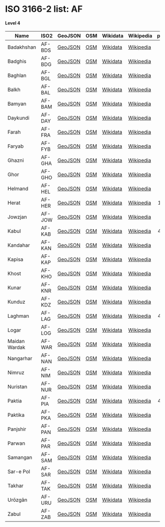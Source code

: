 # ISO 3166-2 list: AF


#### Level 4
Name | ISO2 | GeoJSON | OSM | Wikidata | Wikipedia | population 
--- | --- | --- | --- | --- | --- | --: 
Badakhshan | AF-BDS | [GeoJSON](../../export/geojson/q8/iso2/AF/AF-BDS.geojson) | [OSM](https://www.openstreetmap.org/relation/1674535) | [Wikidata](https://www.wikidata.org/wiki/Q165376) | [Wikipedia](http://en.wikipedia.org/wiki/en%3ABadakhshan%20Province) | 823,000
Badghis | AF-BDG | [GeoJSON](../../export/geojson/q8/iso2/AF/AF-BDG.geojson) | [OSM](https://www.openstreetmap.org/relation/1674811) | [Wikidata](https://www.wikidata.org/wiki/Q172052) | [Wikipedia](http://en.wikipedia.org/wiki/en%3ABadghis%20Province) | 500,000
Baghlan | AF-BGL | [GeoJSON](../../export/geojson/q8/iso2/AF/AF-BGL.geojson) | [OSM](https://www.openstreetmap.org/relation/1674785) | [Wikidata](https://www.wikidata.org/wiki/Q170309) | [Wikipedia](http://en.wikipedia.org/wiki/ps%3A%D8%A8%D8%BA%D9%84%D8%A7%D9%86%20%D9%88%D9%84%D8%A7%D9%8A%D8%AA) | 
Balkh | AF-BAL | [GeoJSON](../../export/geojson/q8/iso2/AF/AF-BAL.geojson) | [OSM](https://www.openstreetmap.org/relation/1674795) | [Wikidata](https://www.wikidata.org/wiki/Q121104) | [Wikipedia](http://en.wikipedia.org/wiki/en%3ABalkh%20Province) | 
Bamyan | AF-BAM | [GeoJSON](../../export/geojson/q8/iso2/AF/AF-BAM.geojson) | [OSM](https://www.openstreetmap.org/relation/1674849) | [Wikidata](https://www.wikidata.org/wiki/Q171382) | [Wikipedia](http://en.wikipedia.org/wiki/ps%3A%D8%A8%D8%A7%D9%85%D9%8A%D8%A7%D9%86%20%D9%88%D9%84%D8%A7%D9%8A%D8%AA) | 492,400
Daykundi | AF-DAY | [GeoJSON](../../export/geojson/q8/iso2/AF/AF-DAY.geojson) | [OSM](https://www.openstreetmap.org/relation/1674833) | [Wikidata](https://www.wikidata.org/wiki/Q181220) | [Wikipedia](http://en.wikipedia.org/wiki/ps%3A%D8%AF%D8%A7%D9%8A%DA%A9%D9%86%D8%AF%D9%8A%20%D9%88%D9%84%D8%A7%D9%8A%D8%AA) | 417,300
Farah | AF-FRA | [GeoJSON](../../export/geojson/q8/iso2/AF/AF-FRA.geojson) | [OSM](https://www.openstreetmap.org/relation/1674802) | [Wikidata](https://www.wikidata.org/wiki/Q180330) | [Wikipedia](http://en.wikipedia.org/wiki/en%3AFarah%20Province) | 
Faryab | AF-FYB | [GeoJSON](../../export/geojson/q8/iso2/AF/AF-FYB.geojson) | [OSM](https://www.openstreetmap.org/relation/1674814) | [Wikidata](https://www.wikidata.org/wiki/Q173830) | [Wikipedia](http://en.wikipedia.org/wiki/en%3AFaryab%20Province) | 
Ghazni | AF-GHA | [GeoJSON](../../export/geojson/q8/iso2/AF/AF-GHA.geojson) | [OSM](https://www.openstreetmap.org/relation/1675048) | [Wikidata](https://www.wikidata.org/wiki/Q180415) | [Wikipedia](http://en.wikipedia.org/wiki/en%3AGhazni%20Province) | 
Ghor | AF-GHO | [GeoJSON](../../export/geojson/q8/iso2/AF/AF-GHO.geojson) | [OSM](https://www.openstreetmap.org/relation/1674816) | [Wikidata](https://www.wikidata.org/wiki/Q186392) | [Wikipedia](http://en.wikipedia.org/wiki/fa%3A%D9%88%D9%84%D8%A7%DB%8C%D8%AA%20%D8%BA%D9%88%D8%B1) | 680,200
Helmand | AF-HEL | [GeoJSON](../../export/geojson/q8/iso2/AF/AF-HEL.geojson) | [OSM](https://www.openstreetmap.org/relation/1674573) | [Wikidata](https://www.wikidata.org/wiki/Q173821) | [Wikipedia](http://en.wikipedia.org/wiki/en%3AHelmand%20Province) | 859,600
Herat | AF-HER | [GeoJSON](../../export/geojson/q8/iso2/AF/AF-HER.geojson) | [OSM](https://www.openstreetmap.org/relation/1674803) | [Wikidata](https://www.wikidata.org/wiki/Q182844) | [Wikipedia](http://en.wikipedia.org/wiki/en%3AHerat%20Province) | 1,762,157
Jowzjan | AF-JOW | [GeoJSON](../../export/geojson/q8/iso2/AF/AF-JOW.geojson) | [OSM](https://www.openstreetmap.org/relation/1674800) | [Wikidata](https://www.wikidata.org/wiki/Q183036) | [Wikipedia](http://en.wikipedia.org/wiki/en%3AJowzjan%20Province) | 
Kabul | AF-KAB | [GeoJSON](../../export/geojson/q8/iso2/AF/AF-KAB.geojson) | [OSM](https://www.openstreetmap.org/relation/1674876) | [Wikidata](https://www.wikidata.org/wiki/Q188933) | [Wikipedia](http://en.wikipedia.org/wiki/ps%3A%DA%A9%D8%A7%D8%A8%D9%84%20%D9%88%D9%84%D8%A7%D9%8A%D8%AA) | 4,012,000
Kandahar | AF-KAN | [GeoJSON](../../export/geojson/q8/iso2/AF/AF-KAN.geojson) | [OSM](https://www.openstreetmap.org/relation/1674567) | [Wikidata](https://www.wikidata.org/wiki/Q173808) | [Wikipedia](http://en.wikipedia.org/wiki/ps%3A%DA%A9%D9%86%D8%AF%D9%87%D8%A7%D8%B1%20%D9%88%D9%84%D8%A7%D9%8A%D8%AA) | 
Kapisa | AF-KAP | [GeoJSON](../../export/geojson/q8/iso2/AF/AF-KAP.geojson) | [OSM](https://www.openstreetmap.org/relation/1674767) | [Wikidata](https://www.wikidata.org/wiki/Q173816) | [Wikipedia](http://en.wikipedia.org/wiki/en%3AKapisa%20Province) | 399,500
Khost | AF-KHO | [GeoJSON](../../export/geojson/q8/iso2/AF/AF-KHO.geojson) | [OSM](https://www.openstreetmap.org/relation/1674878) | [Wikidata](https://www.wikidata.org/wiki/Q185752) | [Wikipedia](http://en.wikipedia.org/wiki/en%3AKhost%20Province) | 
Kunar | AF-KNR | [GeoJSON](../../export/geojson/q8/iso2/AF/AF-KNR.geojson) | [OSM](https://www.openstreetmap.org/relation/1674607) | [Wikidata](https://www.wikidata.org/wiki/Q188147) | [Wikipedia](http://en.wikipedia.org/wiki/en%3AKunar%20Province) | 578,500
Kunduz | AF-KDZ | [GeoJSON](../../export/geojson/q8/iso2/AF/AF-KDZ.geojson) | [OSM](https://www.openstreetmap.org/relation/1674564) | [Wikidata](https://www.wikidata.org/wiki/Q186418) | [Wikipedia](http://en.wikipedia.org/wiki/en%3AKunduz%20Province) | 820,000
Laghman | AF-LAG | [GeoJSON](../../export/geojson/q8/iso2/AF/AF-LAG.geojson) | [OSM](https://www.openstreetmap.org/relation/1674766) | [Wikidata](https://www.wikidata.org/wiki/Q185442) | [Wikipedia](http://en.wikipedia.org/wiki/ps%3A%D9%84%D8%BA%D9%85%D8%A7%D9%86%20%D9%88%D9%84%D8%A7%D9%8A%D8%AA) | 4,035,000
Logar | AF-LOG | [GeoJSON](../../export/geojson/q8/iso2/AF/AF-LOG.geojson) | [OSM](https://www.openstreetmap.org/relation/1674874) | [Wikidata](https://www.wikidata.org/wiki/Q6667298) | [Wikipedia](http://en.wikipedia.org/wiki/ps%3A%D9%84%D9%88%DA%AF%D8%B1%20%D9%88%D9%84%D8%A7%D9%8A%D8%AA) | 
Maidan Wardak | AF-WAR | [GeoJSON](../../export/geojson/q8/iso2/AF/AF-WAR.geojson) | [OSM](https://www.openstreetmap.org/relation/1759757) | [Wikidata](https://www.wikidata.org/wiki/Q183056) | [Wikipedia](http://en.wikipedia.org/wiki/en%3AMaidan%20Wardak%20Province) | 540,100
Nangarhar | AF-NAN | [GeoJSON](../../export/geojson/q8/iso2/AF/AF-NAN.geojson) | [OSM](https://www.openstreetmap.org/relation/1674770) | [Wikidata](https://www.wikidata.org/wiki/Q178471) | [Wikipedia](http://en.wikipedia.org/wiki/ps%3A%D9%86%D9%86%DA%AF%D8%B1%D9%87%D8%A7%D8%B1%20%D9%88%D9%84%D8%A7%D9%8A%D8%AA) | 
Nimruz | AF-NIM | [GeoJSON](../../export/geojson/q8/iso2/AF/AF-NIM.geojson) | [OSM](https://www.openstreetmap.org/relation/1674664) | [Wikidata](https://www.wikidata.org/wiki/Q183021) | [Wikipedia](http://en.wikipedia.org/wiki/en%3ANimruz%20Province) | 149,000
Nuristan | AF-NUR | [GeoJSON](../../export/geojson/q8/iso2/AF/AF-NUR.geojson) | [OSM](https://www.openstreetmap.org/relation/1674544) | [Wikidata](https://www.wikidata.org/wiki/Q167485) | [Wikipedia](http://en.wikipedia.org/wiki/en%3ANuristan%20Province) | 
Paktia | AF-PIA | [GeoJSON](../../export/geojson/q8/iso2/AF/AF-PIA.geojson) | [OSM](https://www.openstreetmap.org/relation/1674882) | [Wikidata](https://www.wikidata.org/wiki/Q182493) | [Wikipedia](http://en.wikipedia.org/wiki/en%3APaktia%20Province) | 4,992,000
Paktika | AF-PKA | [GeoJSON](../../export/geojson/q8/iso2/AF/AF-PKA.geojson) | [OSM](https://www.openstreetmap.org/relation/1675047) | [Wikidata](https://www.wikidata.org/wiki/Q185575) | [Wikipedia](http://en.wikipedia.org/wiki/en%3APaktika%20Province) | 393,800
Panjshir | AF-PAN | [GeoJSON](../../export/geojson/q8/iso2/AF/AF-PAN.geojson) | [OSM](https://www.openstreetmap.org/relation/1675032) | [Wikidata](https://www.wikidata.org/wiki/Q181235) | [Wikipedia](http://en.wikipedia.org/wiki/ps%3A%D9%BE%D9%86%D8%AC%D8%B4%DB%90%D8%B1%20%D9%88%D9%84%D8%A7%D9%8A%D8%AA) | 
Parwan | AF-PAR | [GeoJSON](../../export/geojson/q8/iso2/AF/AF-PAR.geojson) | [OSM](https://www.openstreetmap.org/relation/1674782) | [Wikidata](https://www.wikidata.org/wiki/Q188157) | [Wikipedia](http://en.wikipedia.org/wiki/en%3AParwan%20Province) | 664,502
Samangan | AF-SAM | [GeoJSON](../../export/geojson/q8/iso2/AF/AF-SAM.geojson) | [OSM](https://www.openstreetmap.org/relation/1674791) | [Wikidata](https://www.wikidata.org/wiki/Q183015) | [Wikipedia](http://en.wikipedia.org/wiki/en%3ASamangan%20Province) | 
Sar-e Pol | AF-SAR | [GeoJSON](../../export/geojson/q8/iso2/AF/AF-SAR.geojson) | [OSM](https://www.openstreetmap.org/relation/1674994) | [Wikidata](https://www.wikidata.org/wiki/Q182487) | [Wikipedia](http://en.wikipedia.org/wiki/en%3ASar-e%20Pol%20Province) | 532,000
Takhar | AF-TAK | [GeoJSON](../../export/geojson/q8/iso2/AF/AF-TAK.geojson) | [OSM](https://www.openstreetmap.org/relation/1674541) | [Wikidata](https://www.wikidata.org/wiki/Q186395) | [Wikipedia](http://en.wikipedia.org/wiki/en%3ATakhar%20Province) | 
Urōzgān | AF-URU | [GeoJSON](../../export/geojson/q8/iso2/AF/AF-URU.geojson) | [OSM](https://www.openstreetmap.org/relation/1674993) | [Wikidata](https://www.wikidata.org/wiki/Q183028) | [Wikipedia](http://en.wikipedia.org/wiki/en%3AUrozgan%20Province) | 
Zabul | AF-ZAB | [GeoJSON](../../export/geojson/q8/iso2/AF/AF-ZAB.geojson) | [OSM](https://www.openstreetmap.org/relation/1674841) | [Wikidata](https://www.wikidata.org/wiki/Q139126) | [Wikipedia](http://en.wikipedia.org/wiki/en%3AZabul%20Province) | 
